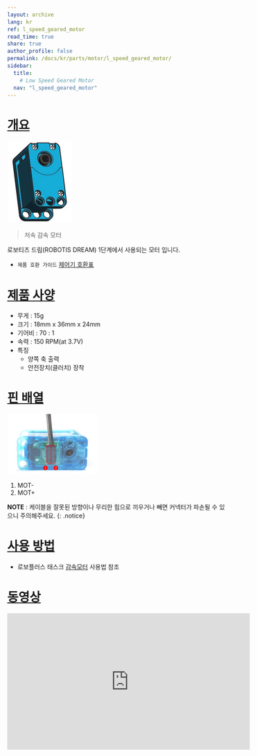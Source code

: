 ```yaml
---
layout: archive
lang: kr
ref: l_speed_geared_motor
read_time: true
share: true
author_profile: false
permalink: /docs/kr/parts/motor/l_speed_geared_motor/
sidebar:
  title:
    # Low Speed Geared Motor
  nav: "l_speed_geared_motor"
---
```


# [개요](#개요)

![img](/assets/images/parts/motor/l_speed_geared_motor_product.jpg)     

> 저속 감속 모터

로보티즈 드림(ROBOTIS DREAM) 1단계에서 사용되는 모터 입니다.

- `제품 호환 가이드` [제어기 호환표]

# [제품 사양](#제품-사양)

- 무게 : 15g
- 크기 : 18mm x 36mm x 24mm
- 기어비 :  70 : 1
- 속력 : 150 RPM(at 3.7V)
- 특징
  - 양쪽 축 출력
  - 안전장치(클러치) 장착

# [핀 배열](#핀-배열)

![img](/assets/images/parts/motor/l_speed_geared_motor_pinout.jpg)

1. MOT-
2. MOT+

**NOTE** : 케이블을 잘못된 방향이나 무리한 힘으로 끼우거나 빼면 커넥터가 파손될 수 있으니 주의해주세요.
{: .notice}

# [사용 방법](#사용-방법)

- 로보플러스 태스크 [감속모터] 사용법 참조

# [동영상](#동영상)

<iframe width="560" height="315" src="https://www.youtube.com/embed/-qRy_NDd5eU" frameborder="0" allowfullscreen></iframe>

[감속모터]: /docs/kr/software/rplus1/task/programming_02/#감속모터
[제어기 호환표]: /docs/kr/parts/controller/controller_compatibility/
